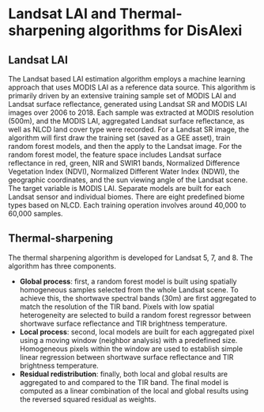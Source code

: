 # Landsat LAI and Thermal-sharpening algorithms for DisAlexi

## Landsat LAI
The Landsat based LAI estimation algorithm employs a machine learning approach that uses MODIS LAI as a reference data source. This algorithm is primarily driven by an extensive training sample set of MODIS LAI and Landsat surface reflectance, generated using Landsat SR and MODIS LAI images over 2006 to 2018. Each sample was extracted at MODIS resolution (500m), and the MODIS LAI, aggregated Landsat surface reflectance, as well as NLCD land cover type were recorded. For a Landsat SR image, the algorithm will first draw the training set (saved as a GEE asset), train random forest models, and then the apply to the Landsat image. For the random forest model, the feature space includes Landsat surface reflectance in red, green, NIR and SWIR1 bands, Normalized Difference Vegetation Index (NDVI), Normalized Different Water Index (NDWI), the geographic coordinates, and the sun viewing angle of the Landsat scene. The target variable is MODIS LAI. Separate models are built for each Landsat sensor and individual biomes. There are eight predefined biome types based on NLCD. Each training operation involves around 40,000 to 60,000 samples.

## Thermal-sharpening
The thermal sharpening algorithm is developed for Landsat 5, 7, and 8. The algorithm has three components.  

* **Global process**: first, a random forest model is built using spatially homogeneous samples selected from the whole Landsat scene. To achieve this, the shortwave spectral bands (30m) are first aggregated to match the resolution of the TIR band. Pixels with low spatial heterogeneity are selected to build a random forest regressor between shortwave surface reflectance and TIR brightness temperature.  
* **Local process**: second, local models are built for each aggregated pixel using a moving window (neighbor analysis) with a predefined size. Homogeneous pixels within the window are used to establish simple linear regression between shortwave surface reflectance and TIR brightness temperature.  
* **Residual redistribution**: finally, both local and global results are aggregated to and compared to the TIR band. The final model is computed as a linear combination of the local and global results using the reversed squared residual as weights. 
